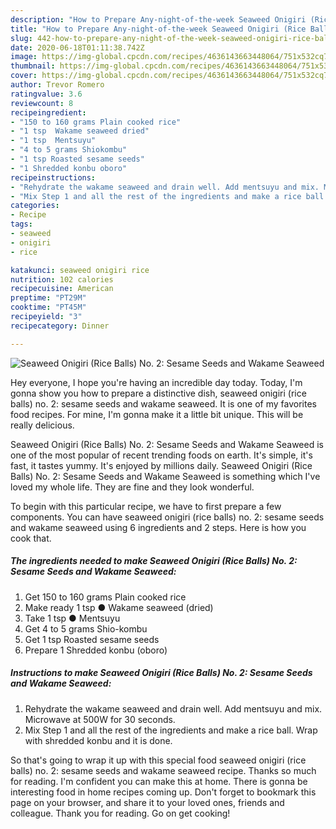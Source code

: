 ```yaml
---
description: "How to Prepare Any-night-of-the-week Seaweed Onigiri (Rice Balls) No. 2:  Sesame Seeds and Wakame Seaweed"
title: "How to Prepare Any-night-of-the-week Seaweed Onigiri (Rice Balls) No. 2:  Sesame Seeds and Wakame Seaweed"
slug: 442-how-to-prepare-any-night-of-the-week-seaweed-onigiri-rice-balls-no-2-sesame-seeds-and-wakame-seaweed
date: 2020-06-18T01:11:38.742Z
image: https://img-global.cpcdn.com/recipes/4636143663448064/751x532cq70/seaweed-onigiri-rice-balls-no-2-sesame-seeds-and-wakame-seaweed-recipe-main-photo.jpg
thumbnail: https://img-global.cpcdn.com/recipes/4636143663448064/751x532cq70/seaweed-onigiri-rice-balls-no-2-sesame-seeds-and-wakame-seaweed-recipe-main-photo.jpg
cover: https://img-global.cpcdn.com/recipes/4636143663448064/751x532cq70/seaweed-onigiri-rice-balls-no-2-sesame-seeds-and-wakame-seaweed-recipe-main-photo.jpg
author: Trevor Romero
ratingvalue: 3.6
reviewcount: 8
recipeingredient:
- "150 to 160 grams Plain cooked rice"
- "1 tsp  Wakame seaweed dried"
- "1 tsp  Mentsuyu"
- "4 to 5 grams Shiokombu"
- "1 tsp Roasted sesame seeds"
- "1 Shredded konbu oboro"
recipeinstructions:
- "Rehydrate the wakame seaweed and drain well. Add mentsuyu and mix. Microwave at 500W for 30 seconds."
- "Mix Step 1 and all the rest of the ingredients and make a rice ball. Wrap with shredded konbu and it is done."
categories:
- Recipe
tags:
- seaweed
- onigiri
- rice

katakunci: seaweed onigiri rice 
nutrition: 102 calories
recipecuisine: American
preptime: "PT29M"
cooktime: "PT45M"
recipeyield: "3"
recipecategory: Dinner

---
```



![Seaweed Onigiri (Rice Balls) No. 2:  Sesame Seeds and Wakame Seaweed](https://img-global.cpcdn.com/recipes/4636143663448064/751x532cq70/seaweed-onigiri-rice-balls-no-2-sesame-seeds-and-wakame-seaweed-recipe-main-photo.jpg)

Hey everyone, I hope you're having an incredible day today. Today, I'm gonna show you how to prepare a distinctive dish, seaweed onigiri (rice balls) no. 2:  sesame seeds and wakame seaweed. It is one of my favorites food recipes. For mine, I'm gonna make it a little bit unique. This will be really delicious.



Seaweed Onigiri (Rice Balls) No. 2:  Sesame Seeds and Wakame Seaweed is one of the most popular of recent trending foods on earth. It's simple, it's fast, it tastes yummy. It's enjoyed by millions daily. Seaweed Onigiri (Rice Balls) No. 2:  Sesame Seeds and Wakame Seaweed is something which I've loved my whole life. They are fine and they look wonderful.


To begin with this particular recipe, we have to first prepare a few components. You can have seaweed onigiri (rice balls) no. 2:  sesame seeds and wakame seaweed using 6 ingredients and 2 steps. Here is how you cook that.

<!--inarticleads1-->

##### The ingredients needed to make Seaweed Onigiri (Rice Balls) No. 2:  Sesame Seeds and Wakame Seaweed:

1. Get 150 to 160 grams Plain cooked rice
1. Make ready 1 tsp ● Wakame seaweed (dried)
1. Take 1 tsp ● Mentsuyu
1. Get 4 to 5 grams Shio-kombu
1. Get 1 tsp Roasted sesame seeds
1. Prepare 1 Shredded konbu (oboro)




<!--inarticleads2-->

##### Instructions to make Seaweed Onigiri (Rice Balls) No. 2:  Sesame Seeds and Wakame Seaweed:

1. Rehydrate the wakame seaweed and drain well. Add mentsuyu and mix. Microwave at 500W for 30 seconds.
1. Mix Step 1 and all the rest of the ingredients and make a rice ball. Wrap with shredded konbu and it is done.




So that's going to wrap it up with this special food seaweed onigiri (rice balls) no. 2:  sesame seeds and wakame seaweed recipe. Thanks so much for reading. I'm confident you can make this at home. There is gonna be interesting food in home recipes coming up. Don't forget to bookmark this page on your browser, and share it to your loved ones, friends and colleague. Thank you for reading. Go on get cooking!
